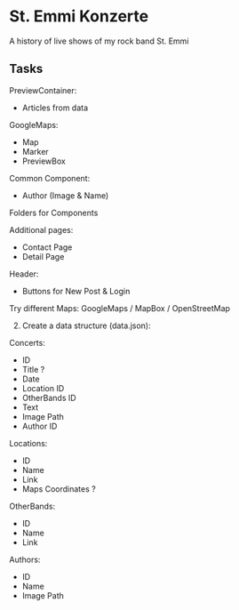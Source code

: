 # St. Emmi Konzerte
A history of live shows of my rock band St. Emmi

## Tasks
PreviewContainer:
- Articles from data
 
GoogleMaps:
- Map
- Marker
- PreviewBox

Common Component:
- Author (Image & Name)

Folders for Components

Additional pages:
- Contact Page
- Detail Page

Header:
- Buttons for New Post & Login

Try different Maps: GoogleMaps / MapBox / OpenStreetMap

2. Create a data structure (data.json):

Concerts:
- ID
- Title ?
- Date
- Location ID
- OtherBands ID
- Text
- Image Path
- Author ID
 
Locations:
- ID
- Name
- Link
- Maps Coordinates ?

OtherBands:
- ID
- Name
- Link

Authors:
- ID
- Name
- Image Path